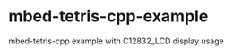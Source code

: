 mbed-tetris-cpp-example
=======================

mbed-tetris-cpp example with C12832_LCD display usage
